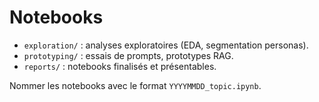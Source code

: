 # Notebooks

- `exploration/` : analyses exploratoires (EDA, segmentation personas).
- `prototyping/` : essais de prompts, prototypes RAG.
- `reports/` : notebooks finalisés et présentables.

Nommer les notebooks avec le format `YYYYMMDD_topic.ipynb`.

